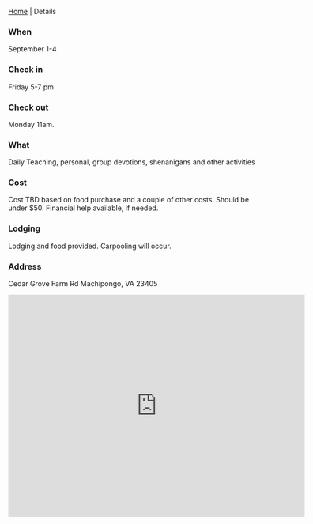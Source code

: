 [Home](/) | Details

### When
September 1-4

### Check in
Friday 5-7 pm

### Check out
Monday 11am.

### What
Daily Teaching, personal, group devotions, shenanigans and other activities

### Cost
Cost TBD based on food purchase and a couple of other costs. Should be under $50. Financial help available, if needed.

### Lodging
Lodging and food provided. Carpooling will occur.

### Address
Cedar Grove Farm Rd Machipongo, VA 23405

<iframe class='map-info' src="https://www.google.com/maps/embed?pb=!1m18!1m12!1m3!1d7826.774616890957!2d-75.91589114951717!3d37.44511211498117!2m3!1f0!2f0!3f0!3m2!1i1024!2i768!4f13.1!3m3!1m2!1s0x89ba47e6095bf9e1%3A0x72998f58e65772e0!2sCedar+Grove+Farm+Rd%2C+Machipongo%2C+VA+23405!5e0!3m2!1sen!2sus!4v1500244648816" width="600" height="450" frameborder="0" style="border:0" allowfullscreen></iframe>

